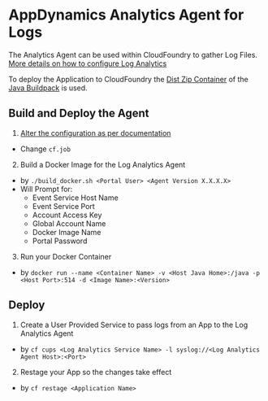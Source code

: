 # AppDynamics Analytics Agent for Logs

The Analytics Agent can be used within CloudFoundry to gather Log Files. [More details on how to configure Log Analytics ](https://docs.appdynamics.com/display/latest/Configuring+Log+Analytics)

To deploy the Application to CloudFoundry the [Dist Zip Container](https://github.com/cloudfoundry/java-buildpack/blob/master/docs/container-dist_zip.md) of the [Java Buildpack](https://github.com/cloudfoundry/java-buildpack) is used.

## Build and Deploy the Agent
1. [Alter the configuration as per documentation](https://docs.appdynamics.com/display/latest/Installing+Agent-Side+Components)
  * Change `cf.job`
2. Build a Docker Image for the Log Analytics Agent
  * by `./build_docker.sh <Portal User> <Agent Version X.X.X.X>`
  * Will Prompt for:
    * Event Service Host Name
    * Event Service Port
    * Account Access Key
    * Global Account Name
    * Docker Image Name
    * Portal Password
3. Run your Docker Container
  * by `docker run --name <Container Name> -v <Host Java Home>:/java -p <Host Port>:514 -d <Image Name>:<Version>`

## Deploy

1. Create a User Provided Service to pass logs from an App to the Log Analytics Agent
  * by `cf cups <Log Analytics Service Name> -l syslog://<Log Analytics Agent Host>:<Port>`
2. Restage your App so the changes take effect
  * by `cf restage <Application Name>`
